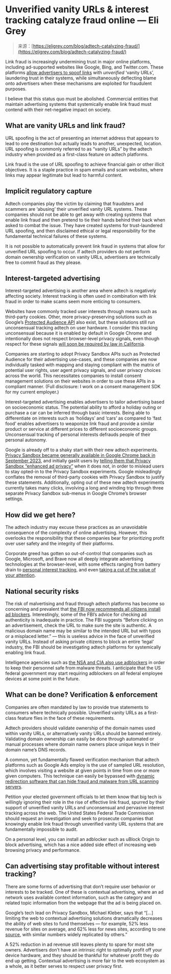 <!--yml
category: 未分类
date: 2024-05-27 14:35:49
-->

# Unverified vanity URLs & interest tracking catalyze fraud online — Eli Grey

> 来源：[https://eligrey.com/blog/adtech-catalyzing-fraud/](https://eligrey.com/blog/adtech-catalyzing-fraud/)

Link fraud is increasingly undermining trust in major online platforms, including ad-supported websites like Google, Bing, and Twitter.com. These platforms [allow advertisers to spoof links](https://support.google.com/google-ads/answer/6246601) with *unverified* ‘vanity URLs’, laundering trust in their systems, while simultaneously deflecting blame onto advertisers when these mechanisms are exploited for fraudulent purposes. 

I believe that this status quo must be abolished. Commercial entities that maintain advertising systems that systemically enable link fraud must contend with their net-negative impact on society.

## What are vanity URLs and link fraud?

URL spoofing is the act of presenting an internet address that appears to lead to one destination but actually leads to another, unexpected, location. URL spoofing is commonly referred to as “vanity URLs” by the adtech industry when provided as a first-class feature on adtech platforms.

Link fraud is the use of URL spoofing to achieve financial gain or other illicit objectives. It is a staple practice in spam emails and scam websites, where links may appear legitimate but lead to harmful content.

## Implicit regulatory capture

Adtech companies play the victim by claiming that fraudsters and scammers are ‘abusing’ their unverified vanity URL systems. These companies should not be able to get away with creating systems that enable link fraud and then pretend to tie their hands behind their back when asked to combat the issue. They have created systems for trust-laundered URL spoofing, and then disclaimed ethical or legal responsibility for the fundamental technical failures of these systems.

It is not possible to automatically prevent link fraud in systems that allow for unverified URL spoofing to occur. If adtech providers do not perform domain ownership verification on vanity URLs, advertisers are technically free to commit fraud as they please.

## Interest-targeted advertising

Interest-targeted advertising is another area where adtech is negatively affecting society. Interest tracking is often used in combination with link fraud in order to make scams seem more enticing to consumers.

Websites have commonly tracked user interests through means such as third-party cookies. Other, more privacy-preserving solutions such as Google’s [Protected Audience API](https://developers.google.com/privacy-sandbox/relevance/protected-audience) also exist, but these solutions still run unconsensual tracking adtech on user hardware. I consider this tracking unconsensual because it is enabled by default in Google Chrome and intentionally does not respect browser-level privacy signals, even though respect for these signals [will soon be required by law in California](https://cppa.ca.gov/announcements/2023/20231211.html).

Companies are starting to adopt Privacy Sandbox APIs such as Protected Audience for their advertising use-cases, and these companies are now individually tasked with mapping and staying compliant with the matrix of potential user rights, user agent privacy signals, and user privacy choices across the world. This necessitates companies to install consent management solutions on their websites in order to use these APIs in a compliant manner. (Full disclosure: I work on a consent management SDK for my current employer.)

Interest-targeted advertising enables advertisers to tailor advertising based on socioeconomic status. The potential ability to afford a holiday outing or purchase a car can be inferred through basic interests. Being able to differentiate on interests such as ‘holidays’ and ‘cars’ as compared to ‘fast food’ enables advertisers to weaponize link fraud and provide a similar product or service at different prices to different socioeconomic groups. Unconsensual tracking of personal interests defrauds people of their personal autonomy.

Google is already off to a shaky start with their new adtech experiments. [Privacy Sandbox became generally available in Google Chrome back in September 2023](https://privacysandbox.com/news/privacy-sandbox-for-the-web-reaches-general-availability), and initially gaslit users by [telling them that Privacy Sandbox “enhanced ad privacy”](https://mastodon.social/@wchr/110392171208763650) when it does not, in order to mislead users to stay opted-in to the Privacy Sandbox experiments. Google misleadingly conflates the removal of third-party cookies with Privacy Sandbox to justify these statements. Additionally, opting out of these new adtech experiments currently takes many clicks, involving a long and winding trip through three separate Privacy Sandbox sub-menus in Google Chrome’s browser settings. 

## How did we get here?

The adtech industry may excuse these practices as an unavoidable consequence of the complexity of online advertising. However, this overlooks the responsibility that these companies bear for prioritizing profit over user safety and the integrity of their platforms.

Corporate greed has gotten so out-of-control that companies such as Google, Microsoft, and Brave now all deeply integrate advertising technologies at the browser-level, with some effects ranging from battery drain to [personal interest tracking](https://developers.google.com/privacy-sandbox/relevance/protected-audience), and even [taking a cut of the value of your attention](https://brave.com/brave-rewards/#terms:~:text=70%25%20of%20the%20revenue%20Brave%20earns%20through%20these%20unobtrusive%2C%20privacy%2Dpreserving%20ads%20is%20shared%20directly%20back%20with%20users%20as%20Brave%20Rewards.).

## National security risks

The risk of malvertising and fraud through adtech platforms has become so concerning and prevalent that [the FBI now recommends all citizens install ad blockers](https://www.ic3.gov/Media/Y2022/PSA221221#:~:text=Use%20an%20ad%20blocking%20extension%20when%20performing%20internet%20searches.). Interestingly, some of the FBI’s advice for checking ad authenticity is inadequate in practice. The FBI suggests “Before clicking on an advertisement, check the URL to make sure the site is authentic. A malicious domain name may be similar to the intended URL but with typos or a misplaced letter.” — this is useless advice in the face of unverified vanity URLs. Instead of asking private citizens to block an entire ‘legal’ industry, the FBI should be investigating adtech platforms for systemically enabling link fraud.

Intelligence agencies such as [the NSA and CIA also use adblockers](https://www.vice.com/en/article/93ypke/the-nsa-and-cia-use-ad-blockers-because-online-advertising-is-so-dangerous) in order to keep their personnel safe from malware threats. I anticipate that the US federal government may start requiring adblockers on all federal employee devices at some point in the future.

## What can be done? Verification & enforcement

Companies are often mandated by law to provide true statements to consumers where technically possible. Unverified vanity URLs as a first-class feature flies in the face of these requirements.

Adtech providers should validate ownership of the domain names used within vanity URLs, or alternatively vanity URLs should be banned entirely. Validating domain ownership can easily be done through automated or manual processes where domain name owners place unique keys in their domain name’s DNS records.

A common, yet fundamentally flawed verification mechanism that adtech platforms such as Google Ads employ is the use of sampled URL resolution, which involves visiting a website at given points in time from one or more given computers. This technique can easily be bypassed with [dynamic redirection software that can hide fraud and malware from URL scanning servers](https://eligrey.com/blog/zerodrop/).

Petition your elected government officials to let them know that big tech is willingly ignoring their role in the rise of effective link fraud, spurred by their support of unverified vanity URLs and unconsensual and pervasive interest tracking across the web. The United States Federal Trade Commission should request an investigation and seek to prosecute companies that knowingly enable link fraud through unverified vanity URL systems that are fundamentally impossible to audit.

On a personal level, you can install an adblocker such as uBlock Origin to block advertising, which has a nice added side effect of increasing web browsing privacy and performance.

## Can advertising stay profitable without interest tracking?

There are some forms of advertising that don’t require user behavior or interests to be tracked. One of these is contextual advertising, where an ad network uses available context information, such as the category and related topic information from the webpage that the ad is being placed on.

Google’s tech lead on Privacy Sandbox, Michael Kleber, says that “[…] limiting the web to contextual advertising solutions dramatically decreases the ability of web sites to fund themselves — for example, 52% less revenue for sites on average, and 62% less for news sites, according to one [source](https://services.google.com/fh/files/misc/disabling_third-party_cookies_publisher_revenue.pdf), with similar numbers widely replicated by others.”

A 52% reduction in ad revenue still leaves plenty to spare for most site owners. Advertisers don’t have an intrinsic right to optimally profit off your device hardware, and they should be thankful for whatever profit they do end up getting. Contextual advertising is more fair to the web ecosystem as a whole, as it better serves to respect user privacy first.